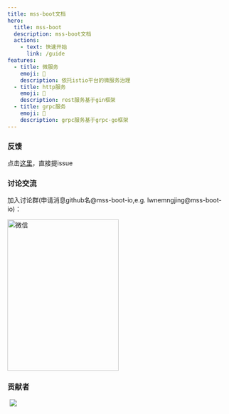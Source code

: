```yaml
---
title: mss-boot文档
hero:
  title: mss-boot
  description: mss-boot文档
  actions:
    - text: 快速开始
      link: /guide
features:
  - title: 微服务
    emoji: 💎
    description: 依托istio平台的微服务治理
  - title: http服务
    emoji: 🌈
    description: rest服务基于gin框架
  - title: grpc服务
    emoji: 🚀
    description: grpc服务基于grpc-go框架
---
```

### 反馈
点击[这里](https://github.com/mss-boot-io/mss-boot/issues/new)，直接提issue
### 讨论交流
加入讨论群(申请消息github名@mss-boot-io,e.g. lwnemngjing@mss-boot-io)：

<img src="https://docs.mss-boot-io.top/images/lwnmengjing-wechat.jpg" width="250" height="340" alt="微信">

### 贡献者
<span style="margin: 0 5px;" ><a href="https://github.com/lwnmengjing" ><img src="https://images.weserv.nl/?url=avatars.githubusercontent.com/u/12806223?s=64&v=4&w=60&fit=cover&mask=circle&maxage=7d" /></a></span>
